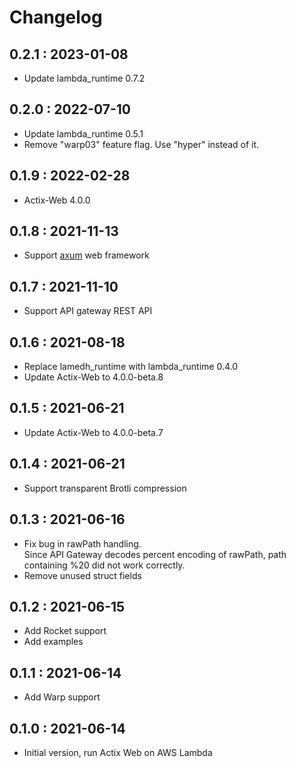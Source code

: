 # Changelog

## 0.2.1 : 2023-01-08

- Update lambda\_runtime 0.7.2

## 0.2.0 : 2022-07-10

- Update lambda\_runtime 0.5.1
- Remove "warp03" feature flag. Use "hyper" instead of it.

## 0.1.9 : 2022-02-28

- Actix-Web 4.0.0

## 0.1.8 : 2021-11-13

- Support [axum](target/release/examples/axum) web framework

## 0.1.7 : 2021-11-10

- Support API gateway REST API

## 0.1.6 : 2021-08-18

- Replace lamedh\_runtime with lambda\_runtime 0.4.0
- Update Actix-Web to 4.0.0-beta.8

## 0.1.5 : 2021-06-21

- Update Actix-Web to 4.0.0-beta.7

## 0.1.4 : 2021-06-21

- Support transparent Brotli compression

## 0.1.3 : 2021-06-16

- Fix bug in rawPath handling.\
  Since API Gateway decodes percent encoding of rawPath, path containing %20 did not work correctly.
- Remove unused struct fields

## 0.1.2 : 2021-06-15

- Add Rocket support
- Add examples

## 0.1.1 : 2021-06-14

- Add Warp support

## 0.1.0 : 2021-06-14

- Initial version, run Actix Web on AWS Lambda
